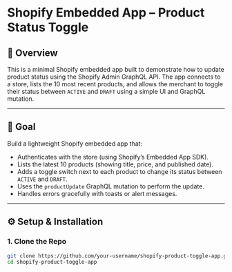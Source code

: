 # Shopify Embedded App – Product Status Toggle

## 🧩 Overview

This is a minimal Shopify embedded app built to demonstrate how to update product status using the Shopify Admin GraphQL API. The app connects to a store, lists the 10 most recent products, and allows the merchant to toggle their status between `ACTIVE` and `DRAFT` using a simple UI and GraphQL mutation.

---

## 🎯 Goal

Build a lightweight Shopify embedded app that:

- Authenticates with the store (using Shopify’s Embedded App SDK).
- Lists the latest 10 products (showing title, price, and published date).
- Adds a toggle switch next to each product to change its status between `ACTIVE` and `DRAFT`.
- Uses the `productUpdate` GraphQL mutation to perform the update.
- Handles errors gracefully with toasts or alert messages.

---

## ⚙️ Setup & Installation

### 1. Clone the Repo
```bash
git clone https://github.com/your-username/shopify-product-toggle-app.git
cd shopify-product-toggle-app

